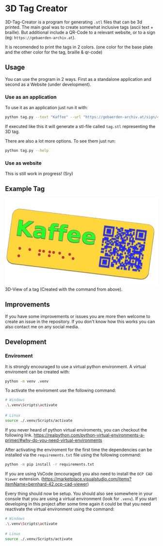 # 3D Tag Creator

3D-Tag-Creator is a program for generating `.stl` files
that can be 3d printed. The main goal was to create
somewhat inclusive tags (ascii text + braille). But
additional include a QR-Code to a relevant website,
or to a sign (eg: `https://gebaerden-archiv.at`).

It is recomended to print the tags in 2 colors. (one color
for the base plate and the other color for the tag,
braille & qr-code)

## Usage

You can use the program in 2 ways. First as a standalone application and
second as a Website (under development).

### Use as an application

To use it as an application just run it with:
```bash
python tag.py --text "Kaffee" --url "https://gebaerden-archiv.at/sign/40914"
```

If executed like this it will generate a stl-file called `tag.stl` representing
the 3D tag.

There are also a lot more options. To see them just run:
```bash
python tag.py --help
```

### Use as website

This is still work in progress! (Sry)

## Example Tag

![Image of the 3D view of the tag](./docs/example_tag.png?raw=true)
3D-View of a tag (Created with the command from above).

## Improvements

If you have some improvements or issues you are more then
welcome to create an issue in the repository. If you don't
know how this works you can also contact me on any social
media.

## Development

### Enviroment

It is strongly encouraged to use a virtual python environment.
A virtual enviroment can be created with:

```bash
python -m venv .venv
```

To activate the enviroment use the following command:

```bash
# Windows
.\.venv\Scripts\activate

# Linux
source ./.venv/Scripts/activate
```

If you never heard of python virtual enviroments, you can checkout the
following link. https://realpython.com/python-virtual-environments-a-primer/#why-do-you-need-virtual-environments

After activating the enviroment for the first time the dependencies can be
installed via the `requirements.txt` file using the following command:

```bash
python -m pip install -r requirements.txt
```

If you are using VsCode (encouraged) you also need to install the `OCP CAD Viewer`
extension. (https://marketplace.visualstudio.com/items?itemName=bernhard-42.ocp-cad-viewer)

Every thing should now be setup. You should also see somewhere in your
console that you are using a virtual environment (look for `.venv`).
If you start developing in this project after some time again it could
be that you need reactivate the virtual environment using the command:

```bash
# Windows
.\.venv\Scripts\activate

# Linux
source ./.venv/Scripts/activate
```
